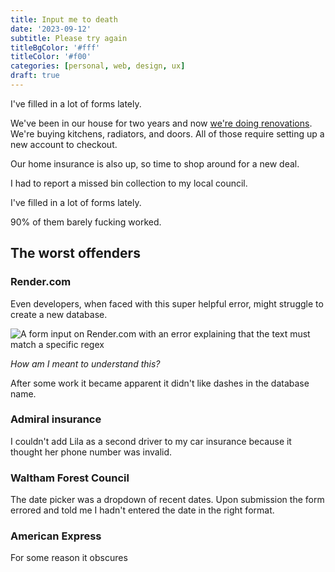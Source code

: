 ```yaml
---
title: Input me to death
date: '2023-09-12'
subtitle: Please try again
titleBgColor: '#fff'
titleColor: '#f00'
categories: [personal, web, design, ux]
draft: true
---
```


I've filled in a lot of forms lately.

We've been in our house for two years and now [we're doing renovations](/blog/the-safe). We're buying kitchens, radiators, and doors. All of those require setting up a new account to checkout.

Our home insurance is also up, so time to shop around for a new deal.

I had to report a missed bin collection to my local council.

I've filled in a lot of forms lately.

90% of them barely fucking worked.

## The worst offenders

### Render.com

Even developers, when faced with this super helpful error, might struggle to create a new database.

![A form input on Render.com with an error explaining that the text must match a specific regex](/images/blog/input-me-to-death/render.png)

_How am I meant to understand this?_

After some work it became apparent it didn't like dashes in the database name.

### Admiral insurance

I couldn't add Lila as a second driver to my car insurance because it thought her phone number was invalid.

### Waltham Forest Council

The date picker was a dropdown of recent dates. Upon submission the form errored and told me I hadn't entered the date in the right format.

### American Express

For some reason it obscures
